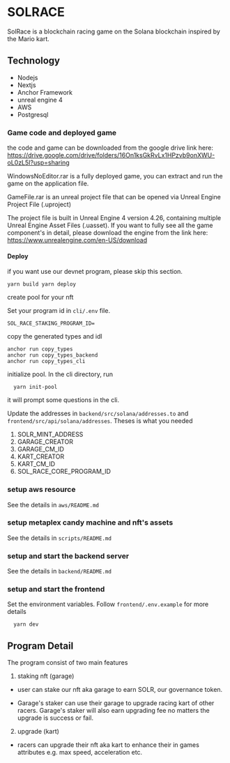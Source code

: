 # SOLRACE 


SolRace is a blockchain racing game on the Solana blockchain inspired by the Mario kart.



## Technology 
- Nodejs
- Nextjs
- Anchor Framework
- unreal engine 4
- AWS
- Postgresql


### Game code and deployed game
the code and game can be downloaded from the google drive link here: https://drive.google.com/drive/folders/16On1ksGkRvLx1HPzvb9onXWU-oL0zL5I?usp=sharing

WindowsNoEditor.rar is a fully deployed game, you can extract and run the game on the application file.

GameFile.rar is an unreal project file that can be opened via Unreal Engine Project File (.uproject)

The project file is built in Unreal Engine 4 version 4.26, containing multiple Unreal Engine Asset Files (.uasset). If you want to fully see all the game component's in detail, please download the engine from the link here: https://www.unrealengine.com/en-US/download



#### Deploy

  if you want use our devnet program, please skip this section.

`
  yarn build
  yarn deploy
`

create pool for your nft 

Set your program id in `cli/.env` file.
```
SOL_RACE_STAKING_PROGRAM_ID=
```

copy the generated types and idl 
```
anchor run copy_types
anchor run copy_types_backend
anchor run copy_types_cli
```

initialize pool. In the cli directory, run
```
  yarn init-pool
```
it will prompt some questions in the cli.


Update the addresses in `backend/src/solana/addresses.to` and `frontend/src/api/solana/addresses`. Theses is what you needed
1. SOLR_MINT_ADDRESS
2. GARAGE_CREATOR
3. GARAGE_CM_ID
4. KART_CREATOR
5. KART_CM_ID
6. SOL_RACE_CORE_PROGRAM_ID



### setup aws resource 
  See the details in `aws/README.md`

### setup metaplex candy machine and nft's assets
  See the details in `scripts/README.md`


### setup and start the backend server
  See the details in `backend/README.md`


### setup and start the frontend
  Set the environment variables. Follow `frontend/.env.example` for more details

  ```
    yarn dev
  ```


## Program Detail 
The program consist of two main features

1. staking nft (garage)
- user can stake our nft aka garage to earn SOLR, our governance token. 

- Garage's staker can use their garage to upgrade racing kart of other racers. 
Garage's staker will also earn upgrading fee no matters the upgrade is success or fail. 


2. upgrade (kart)

- racers can upgrade their nft aka kart to enhance their in games attributes e.g. max speed, acceleration etc. 






